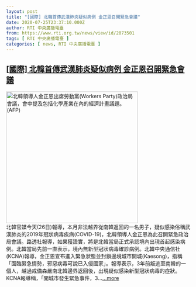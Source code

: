 ```yaml
---
layout: post
title: "[國際] 北韓首傳武漢肺炎疑似病例 金正恩召開緊急會議"
date: 2020-07-25T23:37:10.000Z
author: RTI 中央廣播電臺
from: https://www.rti.org.tw/news/view/id/2073501
tags: [ RTI 中央廣播電臺 ]
categories: [ news, RTI 中央廣播電臺 ]
---
```

<!--1595720230000-->
[[國際] 北韓首傳武漢肺炎疑似病例 金正恩召開緊急會議](https://www.rti.org.tw/news/view/id/2073501)
------

<div>
<img src="https://static.rti.org.tw/assets/thumbnails/2020/06/08/47347132177415660cda950e84365ea1.jpg" width="360" alt="北韓領導人金正恩出席勞動黨(Workers Party)政治局會議，會中提及包括化學產業在內的經濟計畫議題。(AFP)" title="北韓領導人金正恩出席勞動黨(Workers Party)政治局會議，會中提及包括化學產業在內的經濟計畫議題。(AFP)"><br>北韓官媒今天(26日)報導，本月非法越界從南韓返回的一名男子，疑似感染俗稱武漢肺炎的2019年冠狀病毒疾病(COVID-19)，北韓領導人金正恩為此召開緊急政治局會議。路透社報導，如果獲證實，將是北韓當局正式承認境內出現首起感染病例。北韓當局先前一直表示，境內無新型冠狀病毒確診病例。北韓中央通信社(KCNA)報導，金正恩宣布進入緊急狀態並封鎖邊境城市開城(Kaesong)，指稱「面臨緊急情勢，邪惡病毒可說已入侵國家」。報導表示，3年前叛逃至南韓的一個人，越過戒備森嚴南北韓邊界返回後，出現疑似感染新型冠狀病毒的症狀。KCNA報導稱，「開城市發生緊急事件，3...<a target="_blank" href="https://www.rti.org.tw/news/view/id/2073501">...more</a>
</div>
